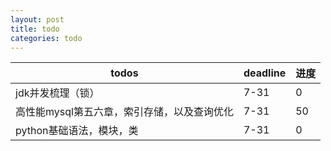 ```yaml
---
layout: post
title: todo
categories: todo
---
```


|todos|deadline|进度|
|-|-|-|
|jdk并发梳理（锁）|7-31|0|
|高性能mysql第五六章，索引存储，以及查询优化|7-31|50|
|python基础语法，模块，类|7-31|0|
